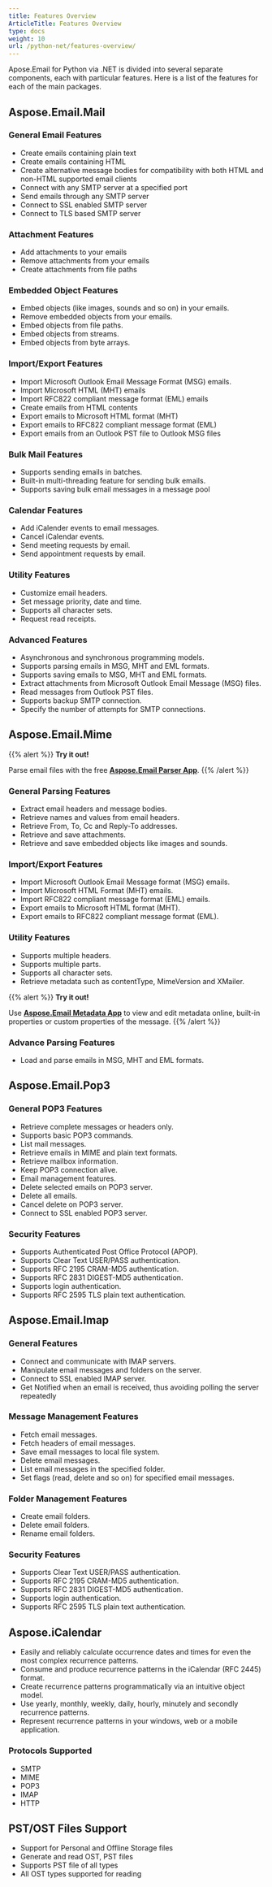 ```yaml
---
title: Features Overview
ArticleTitle: Features Overview
type: docs
weight: 10
url: /python-net/features-overview/
---
```



Apose.Email for Python via .NET is divided into several separate components, each with particular features. Here is a list of the features for each of the main packages.
## **Aspose.Email.Mail**
### **General Email Features**
- Create emails containing plain text
- Create emails containing HTML
- Create alternative message bodies for compatibility with both HTML and non-HTML supported email clients
- Connect with any SMTP server at a specified port
- Send emails through any SMTP server
- Connect to SSL enabled SMTP server
- Connect to TLS based SMTP server
### **Attachment Features**
- Add attachments to your emails
- Remove attachments from your emails
- Create attachments from file paths
### **Embedded Object Features**
- Embed objects (like images, sounds and so on) in your emails.
- Remove embedded objects from your emails.
- Embed objects from file paths.
- Embed objects from streams.
- Embed objects from byte arrays.
### **Import/Export Features**
- Import Microsoft Outlook Email Message Format (MSG) emails.
- Import Microsoft HTML (MHT) emails
- Import RFC822 compliant message format (EML) emails
- Create emails from HTML contents
- Export emails to Microsoft HTML format (MHT)
- Export emails to RFC822 compliant message format (EML)
- Export emails from an Outlook PST file to Outlook MSG files
### **Bulk Mail Features**
- Supports sending emails in batches.
- Built-in multi-threading feature for sending bulk emails.
- Supports saving bulk email messages in a message pool
### **Calendar Features**
- Add iCalender events to email messages.
- Cancel iCalendar events.
- Send meeting requests by email.
- Send appointment requests by email.
### **Utility Features**
- Customize email headers.
- Set message priority, date and time.
- Supports all character sets.
- Request read receipts.
### **Advanced Features**
- Asynchronous and synchronous programming models.
- Supports parsing emails in MSG, MHT and EML formats.
- Supports saving emails to MSG, MHT and EML formats.
- Extract attachments from Microsoft Outlook Email Message (MSG) files.
- Read messages from Outlook PST files.
- Supports backup SMTP connection.
- Specify the number of attempts for SMTP connections.
## **Aspose.Email.Mime**
{{% alert %}}
**Try it out!**

Parse email files with the free [**Aspose.Email Parser App**](https://products.aspose.app/email/parser).
{{% /alert %}}
### **General Parsing Features**
- Extract email headers and message bodies.
- Retrieve names and values from email headers.
- Retrieve From, To, Cc and Reply-To addresses.
- Retrieve and save attachments.
- Retrieve and save embedded objects like images and sounds.
### **Import/Export Features**
- Import Microsoft Outlook Email Message format (MSG) emails.
- Import Microsoft HTML Format (MHT) emails.
- Import RFC822 compliant message format (EML) emails.
- Export emails to Microsoft HTML format (MHT).
- Export emails to RFC822 compliant message format (EML).
### **Utility Features**
- Supports multiple headers.
- Supports multiple parts.
- Supports all character sets.
- Retrieve metadata such as contentType, MimeVersion and XMailer.

{{% alert %}}
**Try it out!**

Use [**Aspose.Email Metadata App**](https://products.aspose.app/email/metadata) to view and edit metadata online, built-in properties or custom properties of the message.
{{% /alert %}}
### **Advance Parsing Features**
- Load and parse emails in MSG, MHT and EML formats.
## **Aspose.Email.Pop3**
### **General POP3 Features**
- Retrieve complete messages or headers only.
- Supports basic POP3 commands.
- List mail messages.
- Retrieve emails in MIME and plain text formats.
- Retrieve mailbox information.
- Keep POP3 connection alive.
- Email management features.
- Delete selected emails on POP3 server.
- Delete all emails.
- Cancel delete on POP3 server.
- Connect to SSL enabled POP3 server.
### **Security Features**
- Supports Authenticated Post Office Protocol (APOP).
- Supports Clear Text USER/PASS authentication.
- Supports RFC 2195 CRAM-MD5 authentication.
- Supports RFC 2831 DIGEST-MD5 authentication.
- Supports login authentication.
- Supports RFC 2595 TLS plain text authentication.
## **Aspose.Email.Imap**
### **General Features**
- Connect and communicate with IMAP servers.
- Manipulate email messages and folders on the server.
- Connect to SSL enabled IMAP server.
- Get Notified when an email is received, thus avoiding polling the server repeatedly
### **Message Management Features**
- Fetch email messages.
- Fetch headers of email messages.
- Save email messages to local file system.
- Delete email messages.
- List email messages in the specified folder.
- Set flags (read, delete and so on) for specified email messages.
### **Folder Management Features**
- Create email folders.
- Delete email folders.
- Rename email folders.
### **Security Features**
- Supports Clear Text USER/PASS authentication.
- Supports RFC 2195 CRAM-MD5 authentication.
- Supports RFC 2831 DIGEST-MD5 authentication.
- Supports login authentication.
- Supports RFC 2595 TLS plain text authentication.
## **Aspose.iCalendar**
- Easily and reliably calculate occurrence dates and times for even the most complex recurrence patterns.
- Consume and produce recurrence patterns in the iCalendar (RFC 2445) format.
- Create recurrence patterns programmatically via an intuitive object model.
- Use yearly, monthly, weekly, daily, hourly, minutely and secondly recurrence patterns.
- Represent recurrence patterns in your windows, web or a mobile application.
### **Protocols Supported**
- SMTP
- MIME
- POP3
- IMAP
- HTTP
## **PST/OST Files Support**
- Support for Personal and Offline Storage files
- Generate and read OST, PST files
- Supports PST file of all types
- All OST types supported for reading
